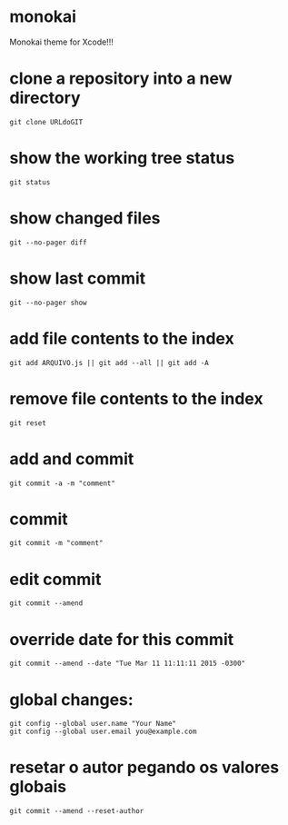 # monokai
Monokai theme for Xcode!!!


# clone a repository into a new directory
	git clone URLdoGIT


# show the working tree status
	git status


# show changed files
	git --no-pager diff


# show last commit
	git --no-pager show


# add file contents to the index
	git add ARQUIVO.js || git add --all || git add -A


# remove file contents to the index
	git reset


# add and commit
	git commit -a -m "comment"

# commit
	git commit -m "comment"

# edit commit
	git commit --amend


# override date for this commit
	git commit --amend --date "Tue Mar 11 11:11:11 2015 -0300"


# global changes:
	git config --global user.name "Your Name"
	git config --global user.email you@example.com


# resetar o autor pegando os valores globais
  	git commit --amend --reset-author
